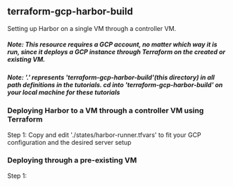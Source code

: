 ## terraform-gcp-harbor-build

Setting up Harbor on a single VM through a controller VM.

##### Note: This resource requires a GCP account, no matter which way it is run, since it deploys a GCP instance through Terraform on the created or existing VM. 

##### Note: '.' represents 'terraform-gcp-harbor-build'(this directory) in all path definitions in the tutorials. cd into 'terraform-gcp-harbor-build' on your local machine for these tutorials

### Deploying Harbor to a VM through a controller VM using Terraform

Step 1: Copy and edit './states/harbor-runner.tfvars' to fit your GCP configuration and the desired server setup

### Deploying through a pre-existing VM

Step 1: 
